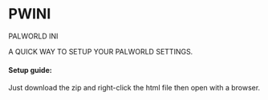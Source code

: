 # PWINI
PALWORLD INI

A QUICK WAY TO SETUP YOUR PALWORLD SETTINGS.

#### Setup guide:
Just download the zip and right-click the html file then open with a browser.
